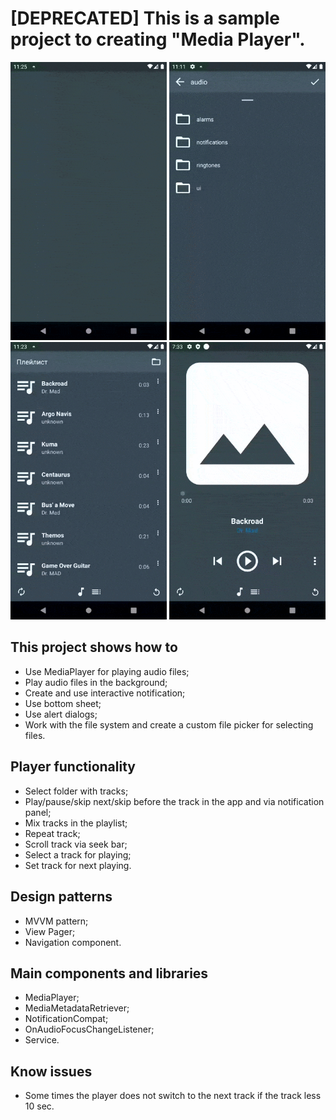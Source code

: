 # [DEPRECATED] This is a sample project to creating "Media Player".

<img src="https://github.com/AnastasiaKubova/MediaPlayer/blob/master/preview/bg.gif?raw=true" width="250" /> <img src="https://github.com/AnastasiaKubova/MediaPlayer/blob/master/preview/filepicker.gif?raw=true" width="250"/> <img src="https://github.com/AnastasiaKubova/MediaPlayer/blob/master/preview/playlist.gif?raw=true" width="250"> <img src="https://github.com/AnastasiaKubova/MediaPlayer/blob/master/preview/viewpager.gif?raw=true" width="250">

## This project shows how to
- Use MediaPlayer for playing audio files;
- Play audio files in the background;
- Create and use interactive notification;
- Use bottom sheet;
- Use alert dialogs;
- Work with the file system and create a custom file picker for selecting files.

## Player functionality
- Select folder with tracks;
- Play/pause/skip next/skip before the track in the app and via notification panel;
- Mix tracks in the playlist;
- Repeat track;
- Scroll track via seek bar;
- Select a track for playing;
- Set track for next playing.

## Design patterns
- MVVM pattern;
- View Pager;
- Navigation component.

## Main components and libraries
- MediaPlayer;
- MediaMetadataRetriever;
- NotificationCompat;
- OnAudioFocusChangeListener;
- Service.

## Know issues
- Some times the player does not switch to the next track if the track less 10 sec.
